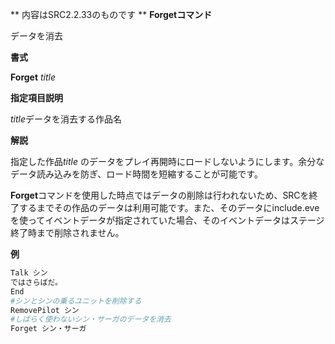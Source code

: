 ** 内容はSRC2.2.33のものです **
**Forgetコマンド**

データを消去

**書式**

**Forget** *title*

**指定項目説明**

*title*データを消去する作品名

**解説**

指定した作品*title* のデータをプレイ再開時にロードしないようにします。余分なデータ読み込みを防ぎ、ロード時間を短縮することが可能です。

**Forget**コマンドを使用した時点ではデータの削除は行われないため、SRCを終了するまでその作品のデータは利用可能です。また、そのデータにinclude.eveを使ってイベントデータが指定されていた場合、そのイベントデータはステージ終了時まで削除されません。

**例**
```sh
Talk シン
ではさらばだ。
End
#シンとシンの乗るユニットを削除する
RemovePilot シン
#しばらく使わないシン・サーガのデータを消去
Forget シン・サーガ
```

